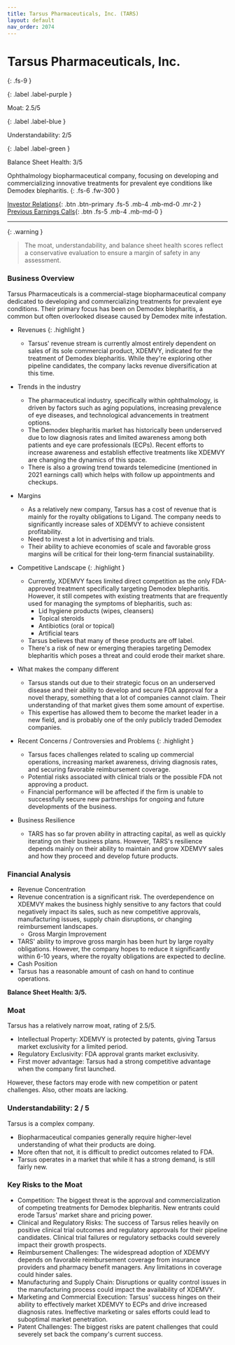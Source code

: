 ```yaml
---
title: Tarsus Pharmaceuticals, Inc. (TARS)
layout: default
nav_order: 2074
---
```


# Tarsus Pharmaceuticals, Inc.
{: .fs-9 }

{: .label .label-purple }

Moat: 2.5/5

{: .label .label-blue }

Understandability: 2/5

{: .label .label-green }

Balance Sheet Health: 3/5

Ophthalmology biopharmaceutical company, focusing on developing and commercializing innovative treatments for prevalent eye conditions like Demodex blepharitis.
{: .fs-6 .fw-300 }

[Investor Relations](https://www.google.com/search?q=TARS+investor+relations){: .btn .btn-primary .fs-5 .mb-4 .mb-md-0 .mr-2 }
[Previous Earnings Calls](https://discountingcashflows.com/company/TARS/transcripts/){: .btn .fs-5 .mb-4 .mb-md-0 }

---

{: .warning }
>The moat, understandability, and balance sheet health scores reflect a conservative evaluation to ensure a margin of safety in any assessment.



### Business Overview
Tarsus Pharmaceuticals is a commercial-stage biopharmaceutical company dedicated to developing and commercializing treatments for prevalent eye conditions. Their primary focus has been on Demodex blepharitis, a common but often overlooked disease caused by Demodex mite infestation.

  * Revenues
{: .highlight }

    * Tarsus' revenue stream is currently almost entirely dependent on sales of its sole commercial product, XDEMVY, indicated for the treatment of Demodex blepharitis. While they're exploring other pipeline candidates, the company lacks revenue diversification at this time.

  * Trends in the industry
    * The pharmaceutical industry, specifically within ophthalmology, is driven by factors such as aging populations, increasing prevalence of eye diseases, and technological advancements in treatment options.
    * The Demodex blepharitis market has historically been underserved due to low diagnosis rates and limited awareness among both patients and eye care professionals (ECPs). Recent efforts to increase awareness and establish effective treatments like XDEMVY are changing the dynamics of this space.
    * There is also a growing trend towards telemedicine (mentioned in 2021 earnings call) which helps with follow up appointments and checkups.

  * Margins
    * As a relatively new company, Tarsus has a cost of revenue that is mainly for the royalty obligations to Ligand. The company needs to significantly increase sales of XDEMVY to achieve consistent profitability.
    * Need to invest a lot in advertising and trials.
    * Their ability to achieve economies of scale and favorable gross margins will be critical for their long-term financial sustainability.

  * Competitive Landscape
{: .highlight }

    * Currently, XDEMVY faces limited direct competition as the only FDA-approved treatment specifically targeting Demodex blepharitis. However, it still competes with existing treatments that are frequently used for managing the symptoms of blepharitis, such as:
         * Lid hygiene products (wipes, cleansers)
         * Topical steroids
         * Antibiotics (oral or topical)
         * Artificial tears
    * Tarsus believes that many of these products are off label.
    * There's a risk of new or emerging therapies targeting Demodex blepharitis which poses a threat and could erode their market share.

  * What makes the company different
    * Tarsus stands out due to their strategic focus on an underserved disease and their ability to develop and secure FDA approval for a novel therapy, something that a lot of companies cannot claim. Their understanding of that market gives them some amount of expertise.
    * This expertise has allowed them to become the market leader in a new field, and is probably one of the only publicly traded Demodex companies.

  * Recent Concerns / Controversies and Problems
{: .highlight }

    * Tarsus faces challenges related to scaling up commercial operations, increasing market awareness, driving diagnosis rates, and securing favorable reimbursement coverage.
    * Potential risks associated with clinical trials or the possible FDA not approving a product.
    * Financial performance will be affected if the firm is unable to successfully secure new partnerships for ongoing and future developments of the business.

  * Business Resilience
    * TARS has so far proven ability in attracting capital, as well as quickly iterating on their business plans. However, TARS's resilience depends mainly on their ability to maintain and grow XDEMVY sales and how they proceed and develop future products.

### Financial Analysis
  * Revenue Concentration
* Revenue concentration is a significant risk. The overdependence on XDEMVY makes the business highly sensitive to any factors that could negatively impact its sales, such as new competitive approvals, manufacturing issues, supply chain disruptions, or changing reimbursement landscapes.
  * Gross Margin Improvement
 * TARS' ability to improve gross margin has been hurt by large royalty obligations. However, the company hopes to reduce it significantly within 6-10 years, where the royalty obligations are expected to decline.
  * Cash Position
*  Tarsus has a reasonable amount of cash on hand to continue operations.

**Balance Sheet Health: 3/5.**

### Moat
Tarsus has a relatively narrow moat, rating of 2.5/5.
* Intellectual Property: XDEMVY is protected by patents, giving Tarsus market exclusivity for a limited period.
* Regulatory Exclusivity: FDA approval grants market exclusivity.
 * First mover advantage: Tarsus had a strong competitive advantage when the company first launched.

However, these factors may erode with new competition or patent challenges.
Also, other moats are lacking.

### Understandability: 2 / 5
Tarsus is a complex company.
* Biopharmaceutical companies generally require higher-level understanding of what their products are doing.
* More often that not, it is difficult to predict outcomes related to FDA.
* Tarsus operates in a market that while it has a strong demand, is still fairly new.

### Key Risks to the Moat
* Competition: The biggest threat is the approval and commercialization of competing treatments for Demodex blepharitis. New entrants could erode Tarsus' market share and pricing power.
* Clinical and Regulatory Risks: The success of Tarsus relies heavily on positive clinical trial outcomes and regulatory approvals for their pipeline candidates. Clinical trial failures or regulatory setbacks could severely impact their growth prospects.
* Reimbursement Challenges: The widespread adoption of XDEMVY depends on favorable reimbursement coverage from insurance providers and pharmacy benefit managers. Any limitations in coverage could hinder sales.
* Manufacturing and Supply Chain: Disruptions or quality control issues in the manufacturing process could impact the availability of XDEMVY.
* Marketing and Commercial Execution: Tarsus' success hinges on their ability to effectively market XDEMVY to ECPs and drive increased diagnosis rates. Ineffective marketing or sales efforts could lead to suboptimal market penetration.
* Patent Challenges: The biggest risks are patent challenges that could severely set back the company's current success.